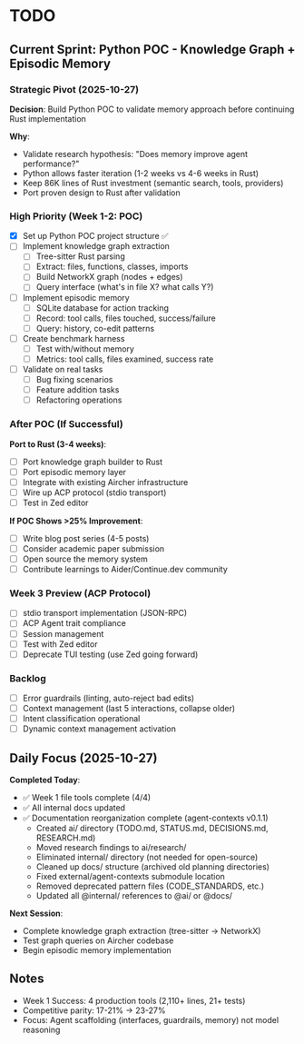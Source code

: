 # TODO

## Current Sprint: Python POC - Knowledge Graph + Episodic Memory

### Strategic Pivot (2025-10-27)
**Decision**: Build Python POC to validate memory approach before continuing Rust implementation

**Why**:
- Validate research hypothesis: "Does memory improve agent performance?"
- Python allows faster iteration (1-2 weeks vs 4-6 weeks in Rust)
- Keep 86K lines of Rust investment (semantic search, tools, providers)
- Port proven design to Rust after validation

### High Priority (Week 1-2: POC)
- [x] Set up Python POC project structure ✅
- [ ] Implement knowledge graph extraction
  - [ ] Tree-sitter Rust parsing
  - [ ] Extract: files, functions, classes, imports
  - [ ] Build NetworkX graph (nodes + edges)
  - [ ] Query interface (what's in file X? what calls Y?)
- [ ] Implement episodic memory
  - [ ] SQLite database for action tracking
  - [ ] Record: tool calls, files touched, success/failure
  - [ ] Query: history, co-edit patterns
- [ ] Create benchmark harness
  - [ ] Test with/without memory
  - [ ] Metrics: tool calls, files examined, success rate
- [ ] Validate on real tasks
  - [ ] Bug fixing scenarios
  - [ ] Feature addition tasks
  - [ ] Refactoring operations

### After POC (If Successful)

**Port to Rust (3-4 weeks)**:
- [ ] Port knowledge graph builder to Rust
- [ ] Port episodic memory layer
- [ ] Integrate with existing Aircher infrastructure
- [ ] Wire up ACP protocol (stdio transport)
- [ ] Test in Zed editor

**If POC Shows >25% Improvement**:
- [ ] Write blog post series (4-5 posts)
- [ ] Consider academic paper submission
- [ ] Open source the memory system
- [ ] Contribute learnings to Aider/Continue.dev community

### Week 3 Preview (ACP Protocol)
- [ ] stdio transport implementation (JSON-RPC)
- [ ] ACP Agent trait compliance
- [ ] Session management
- [ ] Test with Zed editor
- [ ] Deprecate TUI testing (use Zed going forward)

### Backlog
- [ ] Error guardrails (linting, auto-reject bad edits)
- [ ] Context management (last 5 interactions, collapse older)
- [ ] Intent classification operational
- [ ] Dynamic context management activation

## Daily Focus (2025-10-27)

**Completed Today**:
- ✅ Week 1 file tools complete (4/4)
- ✅ All internal docs updated
- ✅ Documentation reorganization complete (agent-contexts v0.1.1)
  - Created ai/ directory (TODO.md, STATUS.md, DECISIONS.md, RESEARCH.md)
  - Moved research findings to ai/research/
  - Eliminated internal/ directory (not needed for open-source)
  - Cleaned up docs/ structure (archived old planning directories)
  - Fixed external/agent-contexts submodule location
  - Removed deprecated pattern files (CODE_STANDARDS, etc.)
  - Updated all @internal/ references to @ai/ or @docs/

**Next Session**:
- Complete knowledge graph extraction (tree-sitter → NetworkX)
- Test graph queries on Aircher codebase
- Begin episodic memory implementation

## Notes
- Week 1 Success: 4 production tools (2,110+ lines, 21+ tests)
- Competitive parity: 17-21% → 23-27%
- Focus: Agent scaffolding (interfaces, guardrails, memory) not model reasoning
